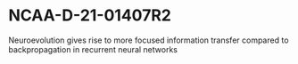 # NCAA-D-21-01407R2
Neuroevolution gives rise to more focused information transfer compared to backpropagation in recurrent neural networks
